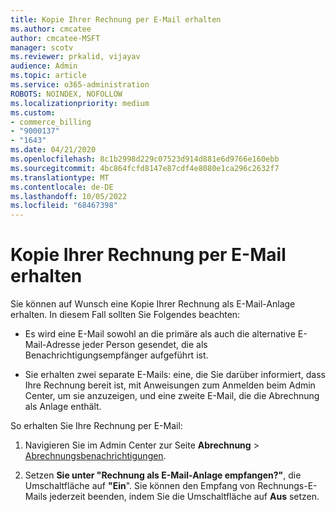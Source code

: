 ```yaml
---
title: Kopie Ihrer Rechnung per E-Mail erhalten
ms.author: cmcatee
author: cmcatee-MSFT
manager: scotv
ms.reviewer: prkalid, vijayav
audience: Admin
ms.topic: article
ms.service: o365-administration
ROBOTS: NOINDEX, NOFOLLOW
ms.localizationpriority: medium
ms.custom:
- commerce_billing
- "9000137"
- "1643"
ms.date: 04/21/2020
ms.openlocfilehash: 8c1b2998d229c07523d914d881e6d9766e160ebb
ms.sourcegitcommit: 4bc864fcfd8147e87cdf4e8080e1ca296c2632f7
ms.translationtype: MT
ms.contentlocale: de-DE
ms.lasthandoff: 10/05/2022
ms.locfileid: "68467398"
---
```

# <a name="receive-copy-of-your-billing-statement-in-email"></a>Kopie Ihrer Rechnung per E-Mail erhalten

Sie können auf Wunsch eine Kopie Ihrer Rechnung als E-Mail-Anlage erhalten. In diesem Fall sollten Sie Folgendes beachten:
  
- Es wird eine E-Mail sowohl an die primäre als auch die alternative E-Mail-Adresse jeder Person gesendet, die als Benachrichtigungsempfänger aufgeführt ist.

- Sie erhalten zwei separate E-Mails: eine, die Sie darüber informiert, dass Ihre Rechnung bereit ist, mit Anweisungen zum Anmelden beim Admin Center, um sie anzuzeigen, und eine zweite E-Mail, die die Abrechnung als Anlage enthält.

So erhalten Sie Ihre Rechnung per E-Mail:
  
1. Navigieren Sie im Admin Center zur Seite **Abrechnung** \> [Abrechnungsbenachrichtigungen](https://go.microsoft.com/fwlink/p/?linkid=853212).

2. Setzen **Sie unter "Rechnung als E-Mail-Anlage empfangen?"**, die Umschaltfläche auf **"Ein**". Sie können den Empfang von Rechnungs-E-Mails jederzeit beenden, indem Sie die Umschaltfläche auf **Aus** setzen.

